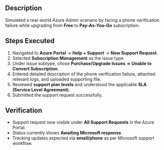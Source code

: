 
## Description
Simulated a real-world Azure Admin scenario by facing a phone verification failure while upgrading from **Free** to **Pay-As-You-Go** subscription.

## Steps Executed
1. Navigated to **Azure Portal** → **Help + Support** → **New Support Request**.  
2. Selected **Subscription Management** as the issue type.  
3. Under issue subtype, chose **Purchase/Upgrade Issues → Unable to Convert Subscription**.  
4. Entered detailed description of the phone verification failure, attached relevant logs, and uploaded supporting file.  
5. Reviewed **support plan levels** and understood the applicable **SLA (Service Level Agreement)**.  
6. Submitted the support request successfully.

## Verification
- Support request now visible under **All Support Requests** in the Azure Portal.  
- Status currently shows **Awaiting Microsoft response**.  
- Tracking updates expected via **email/phone** as per Microsoft support workflow.  
